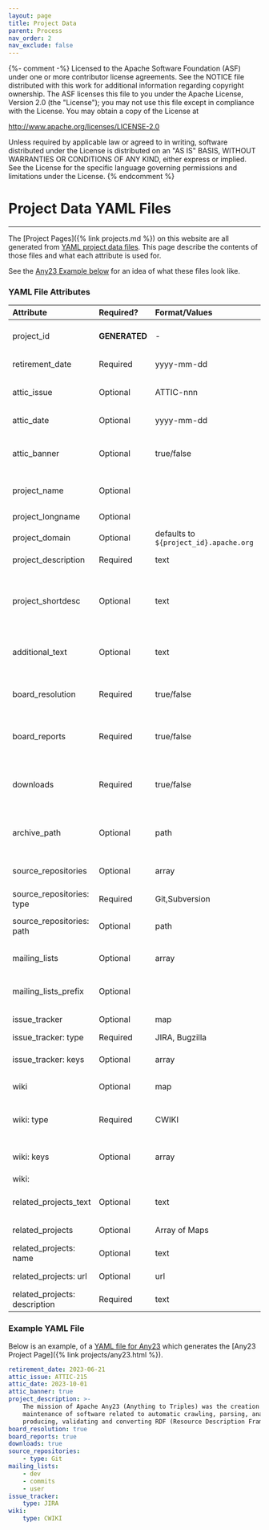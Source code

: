```yaml
---
layout: page
title: Project Data
parent: Process
nav_order: 2
nav_exclude: false
---
```

{%- comment -%}
Licensed to the Apache Software Foundation (ASF) under one or more
contributor license agreements.  See the NOTICE file distributed with
this work for additional information regarding copyright ownership.
The ASF licenses this file to you under the Apache License, Version 2.0
(the "License"); you may not use this file except in compliance with
the License.  You may obtain a copy of the License at

http://www.apache.org/licenses/LICENSE-2.0

Unless required by applicable law or agreed to in writing, software
distributed under the License is distributed on an "AS IS" BASIS,
WITHOUT WARRANTIES OR CONDITIONS OF ANY KIND, either express or implied.
See the License for the specific language governing permissions and
limitations under the License.
{% endcomment %}

# Project Data YAML Files
***

The [Project Pages]({% link projects.md %}) on this website are all generated from 
[YAML project data files]({{site.repo}}/blob/main/_data/projects/).
This page describe the contents of those files and what each attribute is used for.

See the [Any23 Example below](#example-yaml-file) for an idea of what these files look like.

### YAML File Attributes

|Attribute|Required?|Format/Values|Description|
|:--------|:--------|:------------|:----------|
|project_id|**GENERATED**| - |Generated from the YAML file name, without the `.yaml` suffix |
|retirement_date|Required|yyyy-mm-dd|Date the project retired (date of board meeting)|
|attic_issue|Optional|ATTIC-nnn|The [Attic JIRA](https://issues.apache.org/jira/projects/ATTIC/) ID managing the projects retirement|
|attic_date|Optional|yyyy-mm-dd|Date the move to the Attic was completed|
|attic_banner|Optional|true/false|Cause the ***Attic Banner*** to be displayed on the project's website (normally true)|
|project_name|Optional| |defaults to the `${project_id}` (capitialized)|
|project_longname|Optional| | defaults to the `${project_name}`|
|project_domain|Optional|defaults to `${project_id}.apache.org`|
|project_description|Required|text|Description of the project|
|project_shortdesc|Optional|text|defaults either to the `description` in the `retired_projects.json` file or the first sentence of the `${project_description}`|
|additional_text|Optional|text|Additional Text displayed on the project page below the project description|
|board_resolution|Required|true/false|If true, used to link to board minutes in combination with the `${retirement_date}`|
|board_reports|Required|true/false|Cause a link to the project's Board Reports be shown on the project's page|
|downloads|Required|true/false|Cause a link to the archive donwload's page for the project to be shown on the project page|
|archive_path|Optional|path|Path to the project's download area. Defaults to the `${project_id}|
|source_repositories|Optional|array|An array of the project's sopurce respository types|
|source_repositories: type|Required|Git,Subversion|Type of Source Respository|
|source_repositories: path|Optional|path|Alternative respoitory path. Defaults to `${project_id}`|
|mailing_lists|Optional|array|List of the project's public mailing lists (e.g. dev, user etc)|
|mailing_lists_prefix|Optional| |mbox_prefix if required (usually for Subprojects)|
|issue_tracker|Optional|map|Details of the project's Issue tracker(s)|
|issue_tracker: type|Required|JIRA, Bugzilla|Type of Issue Tracker|
|issue_tracker: keys|Optional|array|List of Issue Tracker Key(s). Defaults to `${project_id}`|
|wiki|Optional|map|Details of the project's Issue tracker(s)|
|wiki: type|Required|CWIKI|Type of Wiki. CWIKI causes the ***Attic Banner** to displayed on the CWIKI spaces|
|wiki: keys|Optional|array|List of Wiki Key(s). Defaults to `${project_id}`|
|wiki:
|related_projects_text|Optional|text|Text displayed before the list of related projects (if any)|
|related_projects|Optional|Array of Maps|Details of Related Projects|
|related_projects: name|Optional|text|Name of the related project|
|related_projects: url|Optional|url|URL of the related project|
|related_projects: description|Required|text|Description of the related project|

### Example YAML File
Below is an example, of a [YAML file for Any23]({{site.repo}}/blob/main/_data/projects/any23.yaml)
which generates the [Any23 Project Page]({% link projects/any23.html %}).

```yaml
retirement_date: 2023-06-21
attic_issue: ATTIC-215
attic_date: 2023-10-01
attic_banner: true 
project_description: >-
    The mission of Apache Any23 (Anything to Triples) was the creation and
    maintenance of software related to automatic crawling, parsing, analyzing,
    producing, validating and converting RDF (Resource Description Framework) data.
board_resolution: true
board_reports: true
downloads: true
source_repositories:
    - type: Git
mailing_lists:
    - dev
    - commits
    - user
issue_tracker:
    type: JIRA
wiki:
    type: CWIKI
```

